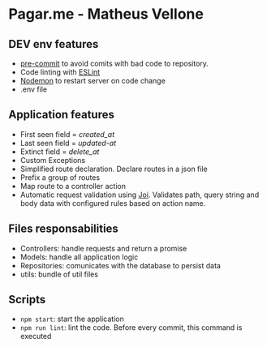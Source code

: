 # Pagar.me - Matheus Vellone

## DEV env features
- [pre-commit](https://github.com/observing/pre-commit) to avoid comits with bad code to repository.
- Code linting with [ESLint](http://eslint.org/)
- [Nodemon](https://nodemon.io/) to restart server on code change
- .env file

## Application features
- First seen field = _created_at_
- Last seen field = _updated-at_
- Extinct field = _delete_at_
- Custom Exceptions
- Simplified route declaration. Declare routes in a json file
- Prefix a group of routes
- Map route to a controller action
- Automatic request validation using [Joi](https://github.com/hapijs/joi). Validates path, query string and body data with configured rules based on action name.

## Files responsabilities
- Controllers: handle requests and return a promise
- Models: handle all application logic
- Repositories: comunicates with the database to persist data
- utils: bundle of util files

## Scripts
- `npm start`: start the application
- `npm run lint`: lint the code. Before every commit, this command is executed
